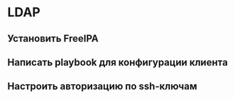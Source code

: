 
# LDAP

## Установить FreeIPA

## Написать playbook для конфигурации клиента

## Настроить авторизацию по ssh-ключам